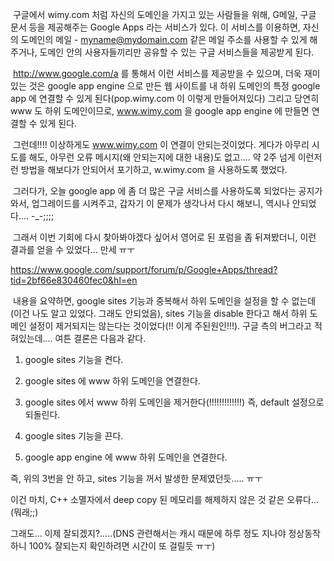  구글에서 wimy.com 처럼 자신의 도메인을 가지고 있는 사람들을 위해, G메일, 구글 문서 등을 제공해주는 Google Apps 라는 서비스가 있다. 이 서비스를 이용하면, 자신의 도메인의 메일 - myname@mydomain.com 같은 메일 주소를 사용할 수 있게 해주거나, 도메인 안의 사용자들끼리만 공유할 수 있는 구글 서비스들을 제공받게 된다.

 http://www.google.com/a 를 통해서 이런 서비스를 제공받을 수 있으며, 더욱 재미있는 것은 google app engine 으로 만든 웹 사이트를 내 하위 도메인의 특정 google app 에 연결할 수 있게 된다(pop.wimy.com 이 이렇게 만들어져있다) 그리고 당연히 www 도 하위 도메인이므로, www.wimy.com 을 google app engine 에 만들면 연결할 수 있게 된다.

 그런데!!!! 이상하게도 www.wimy.com 이 연결이 안되는것이었다. 게다가 아무리 시도를 해도, 아무런 오류 메시지(왜 안되는지에 대한 내용)도 없고.... 약 2주 넘게 이런저런 방법을 해보다가 안되어서 포기하고, w.wimy.com 을 사용하도록 했었다.

 그러다가, 오늘 google app 에 좀 더 많은 구글 서비스를 사용하도록 되었다는 공지가 와서, 업그레이드를 시켜주고, 갑자기 이 문제가 생각나서 다시 해보니, 역시나 안되었다.... -\_-;;;;

 그래서 이번 기회에 다시 찾아봐야겠다 싶어서 영어로 된 포럼을 좀 뒤져봤더니, 이런 결과를 얻을 수 있었다... 만세 ㅠㅜ

<https://www.google.com/support/forum/p/Google+Apps/thread?tid=2bf66e830460fec0&hl=en>

 내용을 요약하면, google sites 기능과 중복해서 하위 도메인을 설정을 할 수 없는데(이건 나도 알고 있었다. 그래도 안되었음), sites 기능을 disable 한다고 해서 하위 도메인 설정이 제거되지는 않는다는 것이었다(!! 이게 주된원인!!!). 구글 측의 버그라고 적혀있는데.... 여튼 결론은 다음과 같다.

1. google sites 기능을 켠다.

2. google sites 에 www 하위 도메인을 연결한다.

3. google sites 에서 www 하위 도메인을 제거한다(!!!!!!!!!!!!!) 즉, default 설정으로 되돌린다.

4. google sites 기능을 끈다.

5. google app engine 에 www 하위 도메인을 연결한다.

즉, 위의 3번을 안 하고, sites 기능을 꺼서 발생한 문제였던듯..... ㅠㅜ

이건 마치, C++ 소멸자에서 deep copy 된 메모리를 해제하지 않은 것 같은 오류다...(뭐래;;)

그래도... 이제 잘되겠지?.....(DNS 관련해서는 캐시 때문에 하루 정도 지나야 정상동작하니 100% 잘되는지 확인하려면 시간이 또 걸릴듯 ㅠㅜ)



